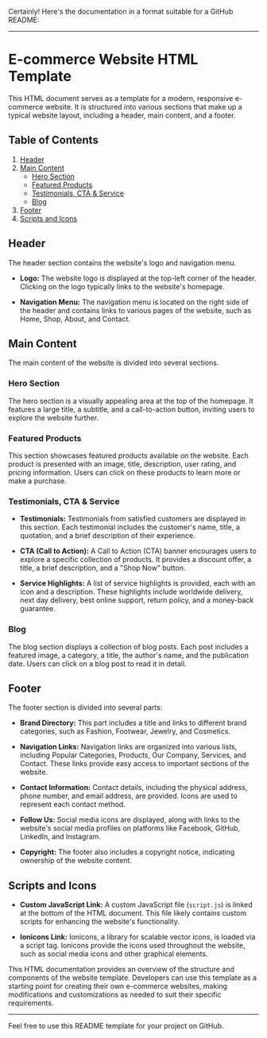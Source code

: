 Certainly! Here's the documentation in a format suitable for a GitHub README:

---

# E-commerce Website HTML Template

This HTML document serves as a template for a modern, responsive e-commerce website. It is structured into various sections that make up a typical website layout, including a header, main content, and a footer.

## Table of Contents

1. [Header](#header)
2. [Main Content](#main-content)
   - [Hero Section](#hero-section)
   - [Featured Products](#featured-products)
   - [Testimonials, CTA & Service](#testimonials-cta-service)
   - [Blog](#blog)
3. [Footer](#footer)
4. [Scripts and Icons](#scripts-and-icons)

## Header <a name="header"></a>

The header section contains the website's logo and navigation menu.

- **Logo:** The website logo is displayed at the top-left corner of the header. Clicking on the logo typically links to the website's homepage.

- **Navigation Menu:** The navigation menu is located on the right side of the header and contains links to various pages of the website, such as Home, Shop, About, and Contact.

## Main Content <a name="main-content"></a>

The main content of the website is divided into several sections.

### Hero Section <a name="hero-section"></a>

The hero section is a visually appealing area at the top of the homepage. It features a large title, a subtitle, and a call-to-action button, inviting users to explore the website further.

### Featured Products <a name="featured-products"></a>

This section showcases featured products available on the website. Each product is presented with an image, title, description, user rating, and pricing information. Users can click on these products to learn more or make a purchase.

### Testimonials, CTA & Service <a name="testimonials-cta-service"></a>

- **Testimonials:** Testimonials from satisfied customers are displayed in this section. Each testimonial includes the customer's name, title, a quotation, and a brief description of their experience.

- **CTA (Call to Action):** A Call to Action (CTA) banner encourages users to explore a specific collection of products. It provides a discount offer, a title, a brief description, and a "Shop Now" button.

- **Service Highlights:** A list of service highlights is provided, each with an icon and a description. These highlights include worldwide delivery, next day delivery, best online support, return policy, and a money-back guarantee.

### Blog <a name="blog"></a>

The blog section displays a collection of blog posts. Each post includes a featured image, a category, a title, the author's name, and the publication date. Users can click on a blog post to read it in detail.

## Footer <a name="footer"></a>

The footer section is divided into several parts:

- **Brand Directory:** This part includes a title and links to different brand categories, such as Fashion, Footwear, Jewelry, and Cosmetics.

- **Navigation Links:** Navigation links are organized into various lists, including Popular Categories, Products, Our Company, Services, and Contact. These links provide easy access to important sections of the website.

- **Contact Information:** Contact details, including the physical address, phone number, and email address, are provided. Icons are used to represent each contact method.

- **Follow Us:** Social media icons are displayed, along with links to the website's social media profiles on platforms like Facebook, GitHub, LinkedIn, and Instagram.

- **Copyright:** The footer also includes a copyright notice, indicating ownership of the website content.

## Scripts and Icons <a name="scripts-and-icons"></a>

- **Custom JavaScript Link:** A custom JavaScript file (`script.js`) is linked at the bottom of the HTML document. This file likely contains custom scripts for enhancing the website's functionality.

- **Ionicons Link:** Ionicons, a library for scalable vector icons, is loaded via a script tag. Ionicons provide the icons used throughout the website, such as social media icons and other graphical elements.

This HTML documentation provides an overview of the structure and components of the website template. Developers can use this template as a starting point for creating their own e-commerce websites, making modifications and customizations as needed to suit their specific requirements.

---

Feel free to use this README template for your project on GitHub.
